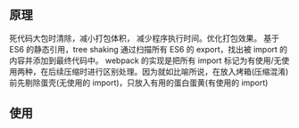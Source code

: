 ## 原理

死代码大包时清除，减小打包体积， 减少程序执行时间。优化打包效果。
基于 ES6 的静态引用，tree shaking 通过扫描所有 ES6 的 export，找出被 import 的内容并添加到最终代码中。 webpack 的实现是把所有 import 标记为有使用/无使用两种，在后续压缩时进行区别处理。因为就如比喻所说，在放入烤箱(压缩混淆)前先剔除蛋壳(无使用的 import)，只放入有用的蛋白蛋黄(有使用的 import)

## 使用
